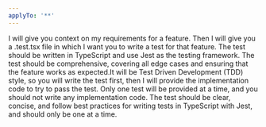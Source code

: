 ```yaml
---
applyTo: '**'
---
```

I will give you context on my requirements for a feature. Then I will give you a .test.tsx file in which I want you to write a test for that feature. The test should be written in TypeScript and use Jest as the testing framework. The test should be comprehensive, covering all edge cases and ensuring that the feature works as expected.It will be Test Driven Development (TDD) style, so you will write the test first, then I will provide the implementation code to try to pass the test. Only one test will be provided at a time, and you should not write any implementation code. The test should be clear, concise, and follow best practices for writing tests in TypeScript with Jest, and should only be one at a time. 